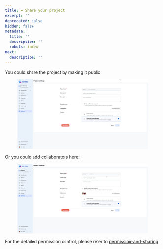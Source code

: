 ```yaml
---
title: ➡ Share your project
excerpt: ''
deprecated: false
hidden: false
metadata:
  title: ''
  description: ''
  robots: index
next:
  description: ''
---
```

You could share the project by making it public

<figure>
  <img src="https://raw.githubusercontent.com/sentioxyz/docs/main/.gitbook/assets/public.gif" alt="" />
  <figcaption></figcaption>
</figure>

Or you could add collaborators here:

<figure>
  <img src="https://raw.githubusercontent.com/sentioxyz/docs/main/.gitbook/assets/collab.gif" alt="" />
  <figcaption></figcaption>
</figure>

For the detailed permission control, please refer to [permission-and-sharing](permission-and-sharing "mention")